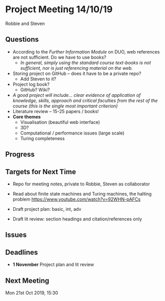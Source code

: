# Project Meeting 14/10/19

Robbie and Steven

## Questions
- According to the _Further Information Module_ on DUO, web references are not sufficient.
Do we have to use books?
    - _In general, simply using the standard course text-books is not sufficient, nor is
    just referencing material on the web._
- Storing project on GitHub – does it have to be a private repo?
    - Add Steven to it?
- Project log book?
    - GitHub? Wiki?
- _A good project will include... clear evidence of application of knowledge, skills,
approach and critical faculties from the rest of the course (this is the single most
important criterion)_
- Literature review – 15-25 papers / books!
- **Core themes**
    - Visualisation (beautiful web interface)
    - 3D?
    - Computational / performance issues (large scale)
    - Turing completeness

## Progress

## Targets for Next Time

- Repo for meeting notes, private to Robbie, Steven as collaborator

- Read about finite state machines and Turing machines, the halting problem https://www.youtube.com/watch?v=92WHN-pAFCs

- Draft project plan: basic, int, adv

- Draft lit review: section headings and citation/references only

## Issues

## Deadlines
- **1 November** Project plan and lit review

## Next Meeting
Mon 21st Oct 2019, 15:30
